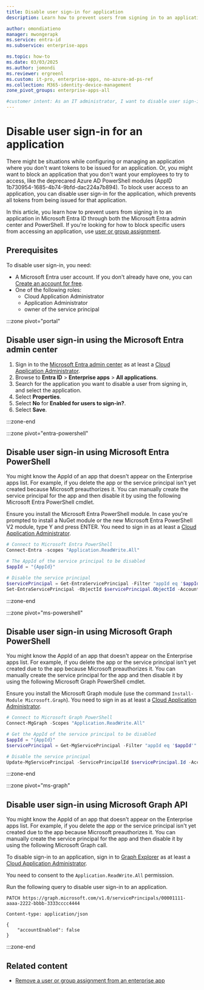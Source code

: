```yaml
---
title: Disable user sign-in for application
description: Learn how to prevent users from signing in to an application in Microsoft Entra ID and prevent tokens from being issued.

author: omondiatieno
manager: mwongerapk
ms.service: entra-id
ms.subservice: enterprise-apps

ms.topic: how-to
ms.date: 03/03/2025
ms.author: jomondi
ms.reviewer: ergreenl
ms.custom: it-pro, enterprise-apps, no-azure-ad-ps-ref
ms.collection: M365-identity-device-management
zone_pivot_groups: enterprise-apps-all

#customer intent: As an IT administrator, I want to disable user sign-in for an application, so that I can prevent users from accessing the application and issuing tokens.
---
```

# Disable user sign-in for an application

There might be situations while configuring or managing an application where you don't want tokens to be issued for an application. Or, you might want to block an application that you don't want your employees to try to access, like the deprecared Azure AD PowerShell modules (AppID 1b730954-1685-4b74-9bfd-dac224a7b894). To block user access to an application, you can disable user sign-in for the application, which prevents all tokens from being issued for that application.

In this article, you learn how to prevent users from signing in to an application in Microsoft Entra ID through both the Microsoft Entra admin center and PowerShell. If you're looking for how to block specific users from accessing an application, use [user or group assignment](./assign-user-or-group-access-portal.md).

## Prerequisites

To disable user sign-in, you need:

- A Microsoft Entra user account. If you don't already have one, you can [Create an account for free](https://azure.microsoft.com/pricing/purchase-options/azure-account?cid=msft_learn).
- One of the following roles: 
  - Cloud Application Administrator
  - Application Administrator
  - owner of the service principal

:::zone pivot="portal"

## Disable user sign-in using the Microsoft Entra admin center


1. Sign in to the [Microsoft Entra admin center](https://entra.microsoft.com) as at least a [Cloud Application Administrator](~/identity/role-based-access-control/permissions-reference.md#cloud-application-administrator).
1. Browse to **Entra ID** > **Enterprise apps** > **All applications**.
1. Search for the application you want to disable a user from signing in, and select the application.
1. Select **Properties**.
1. Select **No** for **Enabled for users to sign-in?**.
1. Select **Save**.

:::zone-end

:::zone pivot="entra-powershell"

## Disable user sign-in using Microsoft Entra PowerShell

You might know the AppId of an app that doesn't appear on the Enterprise apps list. For example, if you delete the app or the service principal isn't yet created because Microsoft preauthorizes it. You can manually create the service principal for the app and then disable it by using the following Microsoft Entra PowerShell cmdlet.

Ensure you install the Microsoft Entra PowerShell module. In case you're prompted to install a NuGet module or the new Microsoft Entra PowerShell V2 module, type Y and press ENTER. You need to sign in as at least a [Cloud Application Administrator](~/identity/role-based-access-control/permissions-reference.md#cloud-application-administrator).

```PowerShell
# Connect to Microsoft Entra PowerShell
Connect-Entra -scopes "Application.ReadWrite.All"

# The AppId of the service principal to be disabled
$appId = "{AppId}"

# Disable the service principal
$servicePrincipal = Get-EntraServicePrincipal -Filter "appId eq '$appId'"
Set-EntraServicePrincipal -ObjectId $servicePrincipal.ObjectId -AccountEnabled $false
```

:::zone-end

:::zone pivot="ms-powershell"

## Disable user sign-in using Microsoft Graph PowerShell

You might know the AppId of an app that doesn't appear on the Enterprise apps list. For example, if you delete the app or the service principal isn't yet created due to the app because Microsoft preauthorizes it. You can manually create the service principal for the app and then disable it by using the following Microsoft Graph PowerShell cmdlet.

Ensure you install the Microsoft Graph module (use the command `Install-Module Microsoft.Graph`). You need to sign in as at least a [Cloud Application Administrator](~/identity/role-based-access-control/permissions-reference.md#cloud-application-administrator).

```powershell
# Connect to Microsoft Graph PowerShell
Connect-MgGraph -Scopes "Application.ReadWrite.All"

# Get the AppId of the service principal to be disabled  
$appId = "{AppId}"  
$servicePrincipal = Get-MgServicePrincipal -Filter "appId eq '$appId'"  

# Disable the service principal
Update-MgServicePrincipal -ServicePrincipalId $servicePrincipal.Id -AccountEnabled:$false 
```

:::zone-end

:::zone pivot="ms-graph"

## Disable user sign-in using Microsoft Graph API

You might know the AppId of an app that doesn't appear on the Enterprise apps list. For example, if you delete the app or the service principal isn't yet created due to the app because Microsoft preauthorizes it. You can manually create the service principal for the app and then disable it by using the following Microsoft Graph call.

To disable sign-in to an application, sign in to [Graph Explorer](https://developer.microsoft.com/graph/graph-explorer) as at least a [Cloud Application Administrator](~/identity/role-based-access-control/permissions-reference.md#cloud-application-administrator).

You need to consent to the `Application.ReadWrite.All` permission.

Run the following query to disable user sign-in to an application.

```http
PATCH https://graph.microsoft.com/v1.0/servicePrincipals/00001111-aaaa-2222-bbbb-3333cccc4444

Content-type: application/json

{
    "accountEnabled": false
}
```

:::zone-end

## Related content

- [Remove a user or group assignment from an enterprise app](./assign-user-or-group-access-portal.md)
